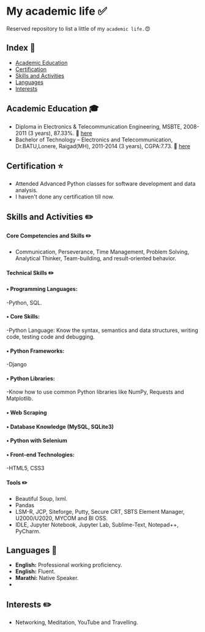 # My academic life :white_check_mark:

Reserved repository to list a little of my `academic life.`:heart_eyes:

## Index :pushpin:
- [Academic Education](#education)
- [Certification](#certification)
- [Skills and Activities](#activities)
- [Languages](#languages)
- [Interests](#interests)

## Academic Education <a name="education"></a> :mortar_board:

- Diploma in Electronics & Telecommunication Engineering, MSBTE, 2008-2011 (3 years), 87.33%. :paperclip: [here](https://github.com/bhaskarwagatakar/list_of_courses_certifications_resume/blob/9f45e66554da5b401d8c1bccd43f784fd59dde19/certificates/Diploma%20Certificate.PNG)
- Bachelor of Technology – Electronics and Telecommunication, Dr.BATU,Lonere, Raigad(MH), 2011-2014 (3 years), CGPA:7.73. :paperclip: [here](https://github.com/bhaskarwagatakar/list_of_courses_certifications_resume/blob/9f45e66554da5b401d8c1bccd43f784fd59dde19/certificates/Degree%20Certificate.PNG)

## Certification <a name="certification"></a> :star:

- Attended Advanced Python classes for software development and data analysis.
- I haven't done any certification till now.

## Skills and Activities <a name="activities"></a> :pencil2:

#### Core Competencies and Skills <a name="Core Competencies and Skills"></a> :pencil2:
- Communication, Perseverance, Time Management, Problem Solving, Analytical Thinker, Team-building, and result-oriented behavior.

#### Technical Skills <a name="Technical Skills"></a> :pencil2:

#### •	Programming Languages: 
-Python, SQL.
#### •	Core Skills: 
-Python Language: Know the syntax, semantics and data structures, writing code, testing code and debugging.
#### •	Python Frameworks: 
-Django
#### •	Python Libraries:
-Know how to use common Python libraries like NumPy, Requests and Matplotlib.
#### •	Web Scraping
#### •	Database Knowledge (MySQL, SQLite3)
#### •	Python with Selenium
#### •	Front-end Technologies: 
-HTML5, CSS3


#### Tools <a name="Tools"></a> :pencil2:
- Beautiful Soup, lxml.
- Pandas 
- LSM-R, JCP, Siteforge, Putty, Secure CRT, SBTS Element Manager, U2000/U2020, MYCOM and BI OSS.
- IDLE, Jupyter Notebook, Jupyter Lab, Sublime-Text, Notepad++, PyCharm.

## Languages <a name="languages"></a> :round_pushpin:

- **English:** Professional working proficiency.
- **English:** Fluent.
- **Marathi:** Native Speaker.
- 
## Interests <a name="interests"></a> :pencil2:
- Networking, Meditation, YouTube and Travelling.



